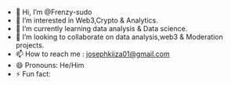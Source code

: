 - 👋 Hi, I’m @Frenzy-sudo
- 👀 I’m interested in Web3,Crypto & Analytics.
- 🌱 I’m currently learning data analysis & Data science.
- 💞️ I’m looking to collaborate on data analysis,web3 & Moderation projects.
- 📫 How to reach me : josephkiiza01@gmail.com
- 😄 Pronouns: He/Him
- ⚡ Fun fact: 

<!---
Frenzy-sudo/Frenzy-sudo is a ✨ special ✨ repository because its `README.md` (this file) appears on your GitHub profile.
You can click the Preview link to take a look at your changes.
--->
